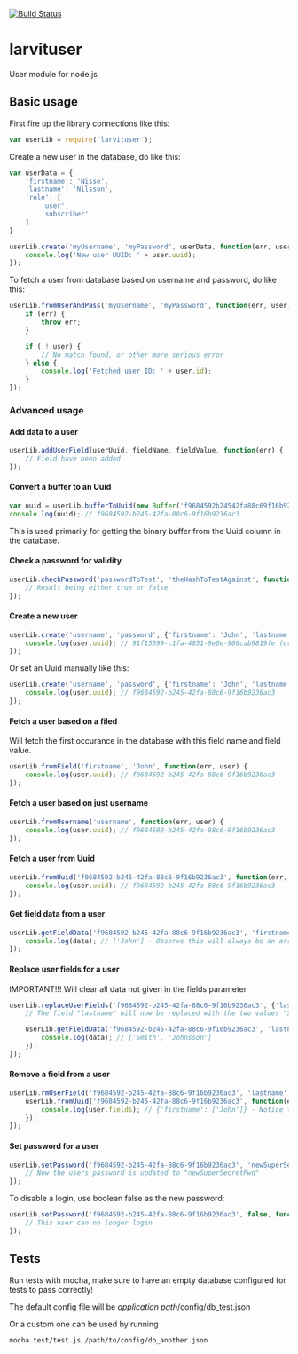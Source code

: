 [![Build Status](https://travis-ci.org/larvit/larvituser.svg?branch=master)](https://travis-ci.org/larvit/larvituser)

# larvituser

User module for node.js

## Basic usage

First fire up the library connections like this:

```javascript
var userLib = require('larvituser');
```

Create a new user in the database, do like this:

```javascript
var userData = {
	'firstname': 'Nisse',
	'lastname': 'Nilsson',
	'role': [
		'user',
		'subscriber'
	]
}

userLib.create('myUsername', 'myPassword', userData, function(err, user) {
	console.log('New user UUID: ' + user.uuid);
});
```

To fetch a user from database based on username and password, do like this:

```javascript
userLib.fromUserAndPass('myUsername', 'myPassword', function(err, user) {
	if (err) {
		throw err;
	}

	if ( ! user) {
		// No match found, or other more serious error
	} else {
		console.log('Fetched user ID: ' + user.id);
	}
});
```

### Advanced usage

#### Add data to a user

```javascript
userLib.addUserField(userUuid, fieldName, fieldValue, function(err) {
	// Field have been added
});
```

#### Convert a buffer to an Uuid

```javascript
var uuid = userLib.bufferToUuid(new Buffer('f9684592b24542fa88c69f16b9236ac3', 'hex'));
console.log(uuid); // f9684592-b245-42fa-88c6-9f16b9236ac3
```

This is used primarily for getting the binary buffer from the Uuid column in the database.

#### Check a password for validity

```javascript
userLib.checkPassword('passwordToTest', 'theHashToTestAgainst', function(err, result) {
	// Result being either true or false
});
```

#### Create a new user

```javascript
userLib.create('username', 'password', {'firstname': 'John', 'lastname': 'Smith'}, function(err, user) {
	console.log(user.uuid); // 91f15599-c1fa-4051-9e0e-906cab9819fe (or rather, a random Uuid)
});
```

Or set an Uuid manually like this:

```javascript
userLib.create('username', 'password', {'firstname': 'John', 'lastname': 'Smith'}, 'f9684592-b245-42fa-88c6-9f16b9236ac3', function(err, user) {
	console.log(user.uuid); // f9684592-b245-42fa-88c6-9f16b9236ac3
});
```

#### Fetch a user based on a filed

Will fetch the first occurance in the database with this field name and field value.

```javascript
userLib.fromField('firstname', 'John', function(err, user) {
	console.log(user.uuid); // f9684592-b245-42fa-88c6-9f16b9236ac3
});
```

#### Fetch a user based on just username

```javascript
userLib.fromUsername('username', function(err, user) {
	console.log(user.uuid); // f9684592-b245-42fa-88c6-9f16b9236ac3
});
```

#### Fetch a user from Uuid

```javascript
userLib.fromUuid('f9684592-b245-42fa-88c6-9f16b9236ac3', function(err, user) {
	console.log(user.uuid); // f9684592-b245-42fa-88c6-9f16b9236ac3
});
```

#### Get field data from a user

```javascript
userLib.getFieldData('f9684592-b245-42fa-88c6-9f16b9236ac3', 'firstname', function(err, data) {
	console.log(data); // ['John'] - Observe this will always be an array with values, since a field can hold several values
});
```

#### Replace user fields for a user

IMPORTANT!!! Will clear all data not given in the fields parameter

```javascript
userLib.replaceUserFields('f9684592-b245-42fa-88c6-9f16b9236ac3', {'lastname': ['Smith', 'Johnsson']}, function(err) {
	// The field "lastname" will now be replaced with the two values "Smith" and "Johnsson"

	userLib.getFieldData('f9684592-b245-42fa-88c6-9f16b9236ac3', 'lastname', function(err, data) {
		console.log(data); // ['Smith', 'Johnsson']
	});
});
```

#### Remove a field from a user

```javascript
userLib.rmUserField('f9684592-b245-42fa-88c6-9f16b9236ac3', 'lastname', function(err) {
	userLib.fromUuid('f9684592-b245-42fa-88c6-9f16b9236ac3', function(err, user) {
		console.log(user.fields); // {'firstname': ['John']} - Notice the lack of lastname that we added above
	});
});
```

#### Set password for a user

```javascript
userLib.setPassword('f9684592-b245-42fa-88c6-9f16b9236ac3', 'newSuperSecretPwd', function(err) {
	// Now the users password is updated to "newSuperSecretPwd"
});
```

To disable a login, use boolean false as the new password:

```javascript
userLib.setPassword('f9684592-b245-42fa-88c6-9f16b9236ac3', false, function(err) {
	// This user can no longer login
});
```

## Tests

Run tests with mocha, make sure to have an empty database configured for tests to pass correctly!

The default config file will be _application path_/config/db_test.json

Or a custom one can be used by running

```bash
mocha test/test.js /path/to/config/db_another.json
```
